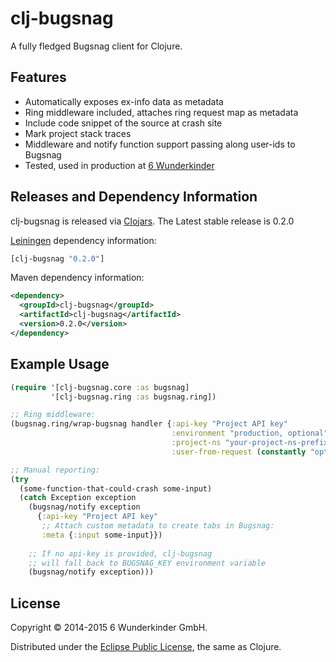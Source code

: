 

# clj-bugsnag

A fully fledged Bugsnag client for Clojure.


## Features

 - Automatically exposes ex-info data as metadata
 - Ring middleware included, attaches ring request map as metadata
 - Include code snippet of the source at crash site
 - Mark project stack traces
 - Middleware and notify function support passing along user-ids to Bugsnag
 - Tested, used in production at [6 Wunderkinder](http://www.6wunderkinder.com/)


## Releases and Dependency Information

clj-bugsnag is released via [Clojars](https://clojars.org/clj-bugsnag). The Latest stable release is 0.2.0

[Leiningen](https://github.com/technomancy/leiningen) dependency information:

```clojure
[clj-bugsnag "0.2.0"]
```

Maven dependency information:

```xml
<dependency>
  <groupId>clj-bugsnag</groupId>
  <artifactId>clj-bugsnag</artifactId>
  <version>0.2.0</version>
</dependency>
```


## Example Usage

```clojure
(require '[clj-bugsnag.core :as bugsnag]
         '[clj-bugsnag.ring :as bugsnag.ring])

;; Ring middleware:
(bugsnag.ring/wrap-bugsnag handler {:api-key "Project API key"
                                    :environment "production, optional"
                                    :project-ns "your-project-ns-prefix, optional"
                                    :user-from-request (constantly "optional function")})

;; Manual reporting:
(try
  (some-function-that-could-crash some-input)
  (catch Exception exception
    (bugsnag/notify exception
      {:api-key "Project API key"
       ;; Attach custom metadata to create tabs in Bugsnag:
       :meta {:input some-input}})
    
    ;; If no api-key is provided, clj-bugsnag
    ;; will fall back to BUGSNAG_KEY environment variable
    (bugsnag/notify exception)))
```


## License

Copyright © 2014-2015 6 Wunderkinder GmbH.

Distributed under the [Eclipse Public License](http://www.eclipse.org/legal/epl-v10.html), the same as Clojure.
